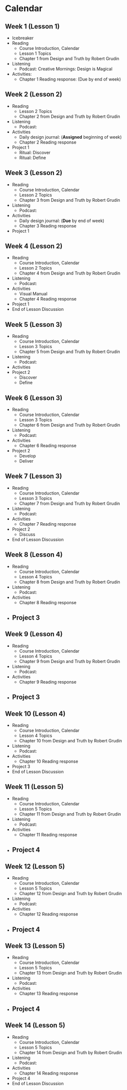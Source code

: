 # Calendar

## Week 1 (Lesson 1)

- Icebreaker
- Reading
  - Course Introduction, Calendar
  - Lesson 1 Topics
  - Chapter 1 from Design and Truth by Robert Grudin
- Listening
  - Podcast: Creative Mornings: Design is Magical
- Activities:
  - Chapter 1 Reading response: (Due by end of week)

## Week 2 (Lesson 2)

- Reading
  - Lesson 2 Topics
  - Chapter 2 from Design and Truth by Robert Grudin
- Listening
  - Podcast:
- Activities
  - Daily design journal: (**Assigned** beginning of week)
  - Chapter 2 Reading response
- Project 1
  -  Ritual: Discover
  -  Ritual: Define

## Week 3 (Lesson 2)

- Reading
  - Course Introduction, Calendar
  - Lesson 2 Topics
  - Chapter 3 from Design and Truth by Robert Grudin
- Listening
  - Podcast: 
- Activities
  - Daily design journal: (**Due** by end of week)
  - Chapter 3 Reading response
- Project 1


## Week 4 (Lesson 2)

- Reading
  - Course Introduction, Calendar
  - Lesson 2 Topics
  - Chapter 4 from Design and Truth by Robert Grudin
- Listening
  - Podcast: 
- Activities
  - Visual Manual
  - Chapter 4 Reading response
- Project 1
- End of Lesson Discussion

  
## Week 5 (Lesson 3)

- Reading
  - Course Introduction, Calendar
  - Lesson 3 Topics
  - Chapter 5 from Design and Truth by Robert Grudin
- Listening
  - Podcast:
- Activities
- Project 2
  -  Discover
  -  Define

## Week 6 (Lesson 3)

- Reading
  - Course Introduction, Calendar
  - Lesson 3 Topics
  - Chapter 6 from Design and Truth by Robert Grudin
- Listening
  - Podcast:
- Activities
  - Chapter 6 Reading response
- Project 2
  -  Develop
  -  Deliver

## Week 7 (Lesson 3)

- Reading
  - Course Introduction, Calendar
  - Lesson 3 Topics
  - Chapter 7 from Design and Truth by Robert Grudin
- Listening
  - Podcast:
- Activities
  - Chapter 7 Reading response
- Project 2
  -  Discuss 
- End of Lesson Discussion

## Week 8 (Lesson 4)

- Reading
  - Course Introduction, Calendar
  - Lesson 4 Topics
  - Chapter 8 from Design and Truth by Robert Grudin
- Listening
  - Podcast:
- Activities
  - Chapter 8 Reading response
- Project 3
  -  
## Week 9 (Lesson 4)

- Reading
  - Course Introduction, Calendar
  - Lesson 4 Topics
  - Chapter 9 from Design and Truth by Robert Grudin
- Listening
  - Podcast:
- Activities
  - Chapter 9 Reading response
- Project 3
  -  
## Week 10 (Lesson 4)

- Reading
  - Course Introduction, Calendar
  - Lesson 4 Topics
  - Chapter 10 from Design and Truth by Robert Grudin
- Listening
  - Podcast:
- Activities
  - Chapter 10 Reading response
- Project 3
- End of Lesson Discussion 
## Week 11 (Lesson 5)

- Reading
  - Course Introduction, Calendar
  - Lesson 5 Topics
  - Chapter 11 from Design and Truth by Robert Grudin
- Listening
  - Podcast:
- Activities
  - Chapter 11 Reading response
- Project 4
  -  
## Week 12 (Lesson 5)

- Reading
  - Course Introduction, Calendar
  - Lesson 5 Topics
  - Chapter 12 from Design and Truth by Robert Grudin
- Listening
  - Podcast:
- Activities
  - Chapter 12 Reading response
- Project 4
  -  
## Week 13 (Lesson 5)

- Reading
  - Course Introduction, Calendar
  - Lesson 5 Topics
  - Chapter 13 from Design and Truth by Robert Grudin
- Listening
  - Podcast:
- Activities
  - Chapter 13 Reading response
- Project 4
  -  
## Week 14 (Lesson 5)

- Reading
  - Course Introduction, Calendar
  - Lesson 5 Topics
  - Chapter 14 from Design and Truth by Robert Grudin
- Listening
  - Podcast:
- Activities
  - Chapter 14 Reading response
- Project 4
- End of Lesson Discussion 
